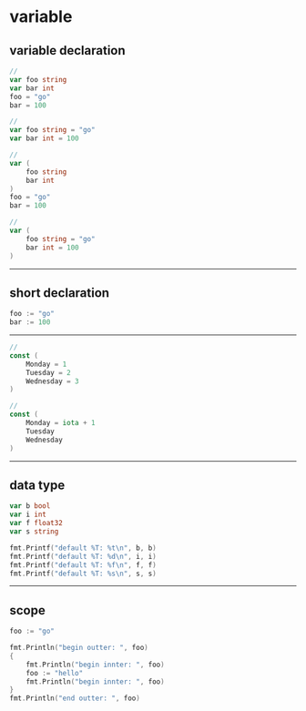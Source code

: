 # variable

## variable declaration

```go
//
var foo string
var bar int
foo = "go"
bar = 100

//
var foo string = "go"
var bar int = 100

//
var (
    foo string
    bar int
)
foo = "go"
bar = 100

//
var (
    foo string = "go"
    bar int = 100
)
```


---

## short declaration

```go
foo := "go"
bar := 100
```


---

```go
//
const (
    Monday = 1
    Tuesday = 2
    Wednesday = 3
)

//
const (
    Monday = iota + 1
    Tuesday
    Wednesday
)
```


---

## data type

```go
var b bool
var i int
var f float32
var s string

fmt.Printf("default %T: %t\n", b, b)
fmt.Printf("default %T: %d\n", i, i)
fmt.Printf("default %T: %f\n", f, f)
fmt.Printf("default %T: %s\n", s, s)
```


---

## scope

```go
foo := "go"

fmt.Println("begin outter: ", foo)
{
	fmt.Println("begin innter: ", foo)
	foo := "hello"
	fmt.Println("begin innter: ", foo)
}
fmt.Println("end outter: ", foo)
```
